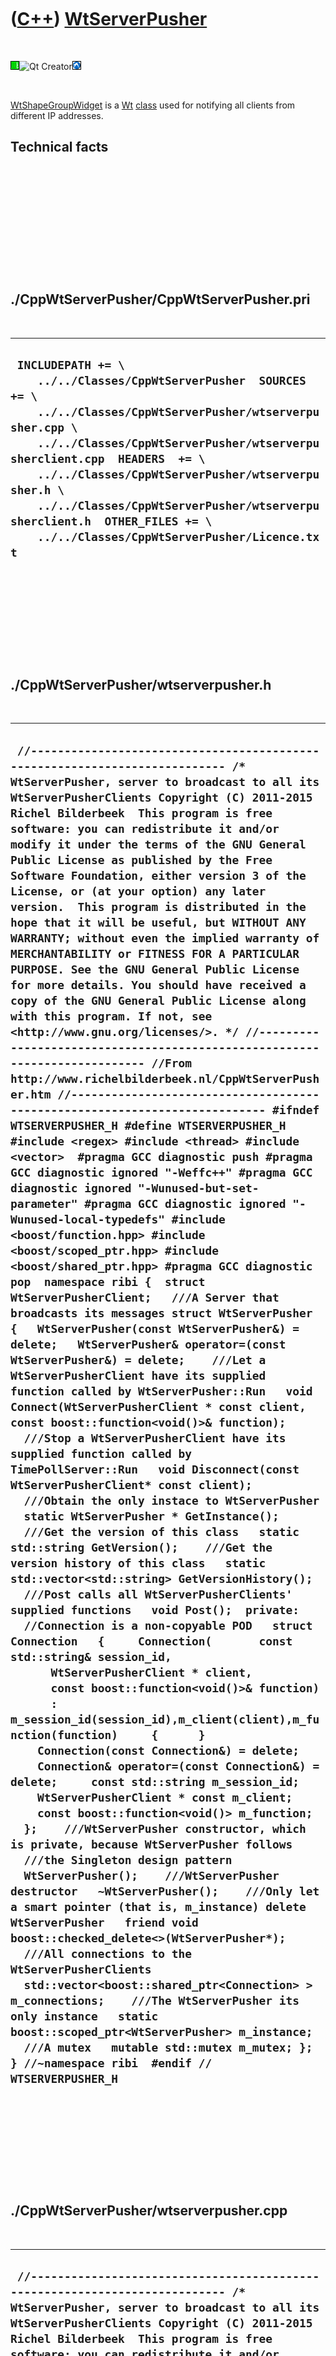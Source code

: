 
 

 

 

 

 

([C++](Cpp.md)) [WtServerPusher](CppWtServerPusher.md)
========================================================

 

![Wt](PicWt.png)![Qt
Creator](PicQtCreator.png)![Lubuntu](PicLubuntu.png)

 

[WtShapeGroupWidget](CppWtShapeGroupWidget.md) is a [Wt](CppWt.md)
[class](CppClass.md) used for notifying all clients from different IP
addresses.

Technical facts
---------------

 

 

 

 

 

 

./CppWtServerPusher/CppWtServerPusher.pri
-----------------------------------------

 

  ------------------------------------------------------------------------------------------------------------------------------------------------------------------------------------------------------------------------------------------------------------------------------------------------------------------------------------------------------------------------------------------------
  ` INCLUDEPATH += \     ../../Classes/CppWtServerPusher  SOURCES += \     ../../Classes/CppWtServerPusher/wtserverpusher.cpp \     ../../Classes/CppWtServerPusher/wtserverpusherclient.cpp  HEADERS  += \     ../../Classes/CppWtServerPusher/wtserverpusher.h \     ../../Classes/CppWtServerPusher/wtserverpusherclient.h  OTHER_FILES += \     ../../Classes/CppWtServerPusher/Licence.txt`
  ------------------------------------------------------------------------------------------------------------------------------------------------------------------------------------------------------------------------------------------------------------------------------------------------------------------------------------------------------------------------------------------------

 

 

 

 

 

./CppWtServerPusher/wtserverpusher.h
------------------------------------

 

  -----------------------------------------------------------------------------------------------------------------------------------------------------------------------------------------------------------------------------------------------------------------------------------------------------------------------------------------------------------------------------------------------------------------------------------------------------------------------------------------------------------------------------------------------------------------------------------------------------------------------------------------------------------------------------------------------------------------------------------------------------------------------------------------------------------------------------------------------------------------------------------------------------------------------------------------------------------------------------------------------------------------------------------------------------------------------------------------------------------------------------------------------------------------------------------------------------------------------------------------------------------------------------------------------------------------------------------------------------------------------------------------------------------------------------------------------------------------------------------------------------------------------------------------------------------------------------------------------------------------------------------------------------------------------------------------------------------------------------------------------------------------------------------------------------------------------------------------------------------------------------------------------------------------------------------------------------------------------------------------------------------------------------------------------------------------------------------------------------------------------------------------------------------------------------------------------------------------------------------------------------------------------------------------------------------------------------------------------------------------------------------------------------------------------------------------------------------------------------------------------------------------------------------------------------------------------------------------------------------------------------------------------------------------------------------------------------------------------------------------------------------------------------------------------------------------------------------------------------------------------------------------------------------------------------------------------------------------------------------------------------------------------------------------------------------------------------------------------------------------------------------------------------------------------------------------------------------------------------------------------------------------------------------------------------------------------------------------------------------------------------------------------------------------------------------------------------------------------------------------------------------------------------------------------------------------------------------------------------------------------------
  ` //--------------------------------------------------------------------------- /* WtServerPusher, server to broadcast to all its WtServerPusherClients Copyright (C) 2011-2015 Richel Bilderbeek  This program is free software: you can redistribute it and/or modify it under the terms of the GNU General Public License as published by the Free Software Foundation, either version 3 of the License, or (at your option) any later version.  This program is distributed in the hope that it will be useful, but WITHOUT ANY WARRANTY; without even the implied warranty of MERCHANTABILITY or FITNESS FOR A PARTICULAR PURPOSE. See the GNU General Public License for more details. You should have received a copy of the GNU General Public License along with this program. If not, see <http://www.gnu.org/licenses/>. */ //--------------------------------------------------------------------------- //From http://www.richelbilderbeek.nl/CppWtServerPusher.htm //--------------------------------------------------------------------------- #ifndef WTSERVERPUSHER_H #define WTSERVERPUSHER_H  #include <regex> #include <thread> #include <vector>  #pragma GCC diagnostic push #pragma GCC diagnostic ignored "-Weffc++" #pragma GCC diagnostic ignored "-Wunused-but-set-parameter" #pragma GCC diagnostic ignored "-Wunused-local-typedefs" #include <boost/function.hpp> #include <boost/scoped_ptr.hpp> #include <boost/shared_ptr.hpp> #pragma GCC diagnostic pop  namespace ribi {  struct WtServerPusherClient;   ///A Server that broadcasts its messages struct WtServerPusher {   WtServerPusher(const WtServerPusher&) = delete;   WtServerPusher& operator=(const WtServerPusher&) = delete;    ///Let a WtServerPusherClient have its supplied function called by WtServerPusher::Run   void Connect(WtServerPusherClient * const client, const boost::function<void()>& function);    ///Stop a WtServerPusherClient have its supplied function called by TimePollServer::Run   void Disconnect(const WtServerPusherClient* const client);    ///Obtain the only instace to WtServerPusher   static WtServerPusher * GetInstance();    ///Get the version of this class   static std::string GetVersion();    ///Get the version history of this class   static std::vector<std::string> GetVersionHistory();    ///Post calls all WtServerPusherClients' supplied functions   void Post();  private:   //Connection is a non-copyable POD   struct Connection   {     Connection(       const std::string& session_id,       WtServerPusherClient * client,       const boost::function<void()>& function)       : m_session_id(session_id),m_client(client),m_function(function)     {      }     Connection(const Connection&) = delete;     Connection& operator=(const Connection&) = delete;     const std::string m_session_id;     WtServerPusherClient * const m_client;     const boost::function<void()> m_function;   };    ///WtServerPusher constructor, which is private, because WtServerPusher follows   ///the Singleton design pattern   WtServerPusher();    ///WtServerPusher destructor   ~WtServerPusher();    ///Only let a smart pointer (that is, m_instance) delete WtServerPusher   friend void boost::checked_delete<>(WtServerPusher*);    ///All connections to the WtServerPusherClients   std::vector<boost::shared_ptr<Connection> > m_connections;    ///The WtServerPusher its only instance   static boost::scoped_ptr<WtServerPusher> m_instance;    ///A mutex   mutable std::mutex m_mutex; };  } //~namespace ribi  #endif // WTSERVERPUSHER_H`
  -----------------------------------------------------------------------------------------------------------------------------------------------------------------------------------------------------------------------------------------------------------------------------------------------------------------------------------------------------------------------------------------------------------------------------------------------------------------------------------------------------------------------------------------------------------------------------------------------------------------------------------------------------------------------------------------------------------------------------------------------------------------------------------------------------------------------------------------------------------------------------------------------------------------------------------------------------------------------------------------------------------------------------------------------------------------------------------------------------------------------------------------------------------------------------------------------------------------------------------------------------------------------------------------------------------------------------------------------------------------------------------------------------------------------------------------------------------------------------------------------------------------------------------------------------------------------------------------------------------------------------------------------------------------------------------------------------------------------------------------------------------------------------------------------------------------------------------------------------------------------------------------------------------------------------------------------------------------------------------------------------------------------------------------------------------------------------------------------------------------------------------------------------------------------------------------------------------------------------------------------------------------------------------------------------------------------------------------------------------------------------------------------------------------------------------------------------------------------------------------------------------------------------------------------------------------------------------------------------------------------------------------------------------------------------------------------------------------------------------------------------------------------------------------------------------------------------------------------------------------------------------------------------------------------------------------------------------------------------------------------------------------------------------------------------------------------------------------------------------------------------------------------------------------------------------------------------------------------------------------------------------------------------------------------------------------------------------------------------------------------------------------------------------------------------------------------------------------------------------------------------------------------------------------------------------------------------------------------------------------------------

 

 

 

 

 

./CppWtServerPusher/wtserverpusher.cpp
--------------------------------------

 

  -------------------------------------------------------------------------------------------------------------------------------------------------------------------------------------------------------------------------------------------------------------------------------------------------------------------------------------------------------------------------------------------------------------------------------------------------------------------------------------------------------------------------------------------------------------------------------------------------------------------------------------------------------------------------------------------------------------------------------------------------------------------------------------------------------------------------------------------------------------------------------------------------------------------------------------------------------------------------------------------------------------------------------------------------------------------------------------------------------------------------------------------------------------------------------------------------------------------------------------------------------------------------------------------------------------------------------------------------------------------------------------------------------------------------------------------------------------------------------------------------------------------------------------------------------------------------------------------------------------------------------------------------------------------------------------------------------------------------------------------------------------------------------------------------------------------------------------------------------------------------------------------------------------------------------------------------------------------------------------------------------------------------------------------------------------------------------------------------------------------------------------------------------------------------------------------------------------------------------------------------------------------------------------------------------------------------------------------------------------------------------------------------------------------------------------------------------------------------------------------------------------------------------------------------------------------------------------------------------------------------------------------------------------------------------------------------------------------------------------------------------------------------------------------------------------------------------------------------------------------------------------------------------------------------------------------------------------------------------------------------------------------------------------------------------------------
  ` //--------------------------------------------------------------------------- /* WtServerPusher, server to broadcast to all its WtServerPusherClients Copyright (C) 2011-2015 Richel Bilderbeek  This program is free software: you can redistribute it and/or modify it under the terms of the GNU General Public License as published by the Free Software Foundation, either version 3 of the License, or (at your option) any later version.  This program is distributed in the hope that it will be useful, but WITHOUT ANY WARRANTY; without even the implied warranty of MERCHANTABILITY or FITNESS FOR A PARTICULAR PURPOSE. See the GNU General Public License for more details. You should have received a copy of the GNU General Public License along with this program. If not, see <http://www.gnu.org/licenses/>. */ //--------------------------------------------------------------------------- //From http://www.richelbilderbeek.nl/CppWtServerPusher.htm //--------------------------------------------------------------------------- #include <algorithm> #include <chrono> #include <numeric>  #pragma GCC diagnostic push #pragma GCC diagnostic ignored "-Weffc++" #pragma GCC diagnostic ignored "-Wunused-but-set-parameter" #pragma GCC diagnostic ignored "-Wunused-local-typedefs" #include <boost/bind.hpp>  #include <Wt/WApplication> #include <Wt/WServer>  #include "wtserverpusher.h" #pragma GCC diagnostic pop  boost::scoped_ptr<ribi::WtServerPusher> ribi::WtServerPusher::m_instance;  ribi::WtServerPusher::WtServerPusher()   : m_connections{},     m_mutex{} {  }  ribi::WtServerPusher::~WtServerPusher() {  }  void ribi::WtServerPusher::Connect(    WtServerPusherClient * const client,    const boost::function<void()>& function) {   std::lock_guard<std::mutex> lock(m_mutex);    boost::shared_ptr<Connection> connection {     new Connection(       Wt::WApplication::instance()->sessionId(),       client,       function     )   };    m_connections.push_back(connection); }  void ribi::WtServerPusher::Disconnect(const WtServerPusherClient* const client) {   std::lock_guard<std::mutex> lock(m_mutex);   m_connections.erase(     std::remove_if(m_connections.begin(),m_connections.end(),       [client](const boost::shared_ptr<Connection>& c) { return c->m_client == client; } )); }  ribi::WtServerPusher * ribi::WtServerPusher::GetInstance() {   if (!m_instance) m_instance.reset(new WtServerPusher);   return m_instance.get(); }  std::string ribi::WtServerPusher::GetVersion() {   return "1.0"; }  std::vector<std::string> ribi::WtServerPusher::GetVersionHistory() {   return {     "2011-08-05: version 1.0: initial version"   }; }  void ribi::WtServerPusher::Post() {   ///Let this thread sleep, to give the other thread a chance   //std::this_thread::sleep_for(std::chrono::milliseconds(10));   std::lock_guard<std::mutex> lock(m_mutex);    for (auto c: m_connections)   {     Wt::WServer::instance()->post(c->m_session_id, c->m_function);     }; }`
  -------------------------------------------------------------------------------------------------------------------------------------------------------------------------------------------------------------------------------------------------------------------------------------------------------------------------------------------------------------------------------------------------------------------------------------------------------------------------------------------------------------------------------------------------------------------------------------------------------------------------------------------------------------------------------------------------------------------------------------------------------------------------------------------------------------------------------------------------------------------------------------------------------------------------------------------------------------------------------------------------------------------------------------------------------------------------------------------------------------------------------------------------------------------------------------------------------------------------------------------------------------------------------------------------------------------------------------------------------------------------------------------------------------------------------------------------------------------------------------------------------------------------------------------------------------------------------------------------------------------------------------------------------------------------------------------------------------------------------------------------------------------------------------------------------------------------------------------------------------------------------------------------------------------------------------------------------------------------------------------------------------------------------------------------------------------------------------------------------------------------------------------------------------------------------------------------------------------------------------------------------------------------------------------------------------------------------------------------------------------------------------------------------------------------------------------------------------------------------------------------------------------------------------------------------------------------------------------------------------------------------------------------------------------------------------------------------------------------------------------------------------------------------------------------------------------------------------------------------------------------------------------------------------------------------------------------------------------------------------------------------------------------------------------------------------------

 

 

 

 

 

./CppWtServerPusher/wtserverpusherclient.h
------------------------------------------

 

  ---------------------------------------------------------------------------------------------------------------------------------------------------------------------------------------------------------------------------------------------------------------------------------------------------------------------------------------------------------------------------------------------------------------------------------------------------------------------------------------------------------------------------------------------------------------------------------------------------------------------------------------------------------------------------------------------------------------------------------------------------------------------------------------------------------------------------------------------------------------------------------------------------------------------------------------------------------------------------------------------------------------------------------------------------------------------------------------------------------------------------------------------------------------------------------------------------------------------------------------------------------------------------------------------------------------------------------------------------------------------------------------------------------------------------------------------------------------------------------------------------------------------------------------------------------------------------------------------------------------------------------------------------------------------------------------------------------------------------------------------------------------------------------------------------------------------------------------------------------------------------------
  ` //--------------------------------------------------------------------------- /* WtServerPusherClient, client of WtServerPusher Copyright (C) 2011-2015 Richel Bilderbeek  This program is free software: you can redistribute it and/or modify it under the terms of the GNU General Public License as published by the Free Software Foundation, either version 3 of the License, or (at your option) any later version.  This program is distributed in the hope that it will be useful, but WITHOUT ANY WARRANTY; without even the implied warranty of MERCHANTABILITY or FITNESS FOR A PARTICULAR PURPOSE. See the GNU General Public License for more details. You should have received a copy of the GNU General Public License along with this program. If not, see <http://www.gnu.org/licenses/>. */ //--------------------------------------------------------------------------- //From http://www.richelbilderbeek.nl/CppWtServerPusher.htm //--------------------------------------------------------------------------- #ifndef WTSERVERPUSHERCLIENT_H #define WTSERVERPUSHERCLIENT_H  #include <string> #include <vector>  namespace ribi {  ///WtServerPusherClient is a client responding to WtServerPusher ///and to be used as a base class struct WtServerPusherClient {   virtual ~WtServerPusherClient();    ///Get the version of this class   static std::string GetVersion();    ///Get the version history of this class   static std::vector<std::string> GetVersionHistory();    ///OnServerPush is called when the WtServerPusher is posted to   virtual void OnServerPush() = 0;    protected:   ///WtServerPusherClient constructor is protected   ///because it is to be used as a base class   WtServerPusherClient();    private:   ///Respond to the server   void OnServer(); };  } //~namespace ribi  #endif // WTSERVERPUSHERCLIENT_H`
  ---------------------------------------------------------------------------------------------------------------------------------------------------------------------------------------------------------------------------------------------------------------------------------------------------------------------------------------------------------------------------------------------------------------------------------------------------------------------------------------------------------------------------------------------------------------------------------------------------------------------------------------------------------------------------------------------------------------------------------------------------------------------------------------------------------------------------------------------------------------------------------------------------------------------------------------------------------------------------------------------------------------------------------------------------------------------------------------------------------------------------------------------------------------------------------------------------------------------------------------------------------------------------------------------------------------------------------------------------------------------------------------------------------------------------------------------------------------------------------------------------------------------------------------------------------------------------------------------------------------------------------------------------------------------------------------------------------------------------------------------------------------------------------------------------------------------------------------------------------------------------------

 

 

 

 

 

./CppWtServerPusher/wtserverpusherclient.cpp
--------------------------------------------

 

  -----------------------------------------------------------------------------------------------------------------------------------------------------------------------------------------------------------------------------------------------------------------------------------------------------------------------------------------------------------------------------------------------------------------------------------------------------------------------------------------------------------------------------------------------------------------------------------------------------------------------------------------------------------------------------------------------------------------------------------------------------------------------------------------------------------------------------------------------------------------------------------------------------------------------------------------------------------------------------------------------------------------------------------------------------------------------------------------------------------------------------------------------------------------------------------------------------------------------------------------------------------------------------------------------------------------------------------------------------------------------------------------------------------------------------------------------------------------------------------------------------------------------------------------------------------------------------------------------------------------------------------------------------------------------------------------------------------------------------------------------------------------------------------------------------------------------------------------------------------------------------------------------------------------------------------------------------------------------------------------------------------------------------------------------------------------------------------------------------------------------------------------------------------------------------------------------------------------------------------------------------------
  ` //--------------------------------------------------------------------------- /* WtServerPusherClient, client of WtServerPusher Copyright (C) 2011-2015 Richel Bilderbeek  This program is free software: you can redistribute it and/or modify it under the terms of the GNU General Public License as published by the Free Software Foundation, either version 3 of the License, or (at your option) any later version.  This program is distributed in the hope that it will be useful, but WITHOUT ANY WARRANTY; without even the implied warranty of MERCHANTABILITY or FITNESS FOR A PARTICULAR PURPOSE. See the GNU General Public License for more details. You should have received a copy of the GNU General Public License along with this program. If not, see <http://www.gnu.org/licenses/>. */ //--------------------------------------------------------------------------- //From http://www.richelbilderbeek.nl/CppWtServerPusher.htm //--------------------------------------------------------------------------- #include "wtserverpusherclient.h"  #pragma GCC diagnostic push #pragma GCC diagnostic ignored "-Weffc++" #pragma GCC diagnostic ignored "-Wunused-but-set-parameter" #pragma GCC diagnostic ignored "-Wunused-local-typedefs" #include <boost/bind.hpp>  #include <Wt/WApplication>  #include "wtserverpusher.h" #pragma GCC diagnostic pop  ribi::WtServerPusherClient::WtServerPusherClient() {   Wt::WApplication::instance()->enableUpdates(true);   WtServerPusher::GetInstance()->Connect(     this,boost::bind(&ribi::WtServerPusherClient::OnServer,this));    //Never call virtual functions during construction or destruction   //Scott Meyers, Effective C++, item 9   //OnServer(); }  ribi::WtServerPusherClient::~WtServerPusherClient() {   Wt::WApplication::instance()->enableUpdates(false);   WtServerPusher::GetInstance()->Disconnect(this); }  std::string ribi::WtServerPusherClient::GetVersion() {   return "1.0"; }  std::vector<std::string> ribi::WtServerPusherClient::GetVersionHistory() {   return {     "2011-07-27: version 1.0: initial version"   }; }  void ribi::WtServerPusherClient::OnServer() {   OnServerPush();   Wt::WApplication::instance()->triggerUpdate(); }`
  -----------------------------------------------------------------------------------------------------------------------------------------------------------------------------------------------------------------------------------------------------------------------------------------------------------------------------------------------------------------------------------------------------------------------------------------------------------------------------------------------------------------------------------------------------------------------------------------------------------------------------------------------------------------------------------------------------------------------------------------------------------------------------------------------------------------------------------------------------------------------------------------------------------------------------------------------------------------------------------------------------------------------------------------------------------------------------------------------------------------------------------------------------------------------------------------------------------------------------------------------------------------------------------------------------------------------------------------------------------------------------------------------------------------------------------------------------------------------------------------------------------------------------------------------------------------------------------------------------------------------------------------------------------------------------------------------------------------------------------------------------------------------------------------------------------------------------------------------------------------------------------------------------------------------------------------------------------------------------------------------------------------------------------------------------------------------------------------------------------------------------------------------------------------------------------------------------------------------------------------------------------

 

 

 

 

 

 

